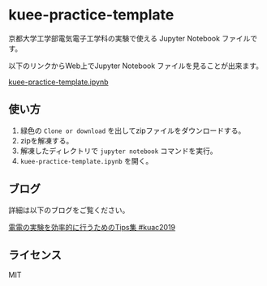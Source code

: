 # kuee-practice-template
京都大学工学部電気電子工学科の実験で使える Jupyter Notebook ファイルです。

以下のリンクからWeb上でJupyter Notebook ファイルを見ることが出来ます。

[kuee-practice-template.ipynb](kuee-practice-template.ipynb)

## 使い方

1. 緑色の `Clone or download` を出してzipファイルをダウンロードする。
2. zipを解凍する。
3. 解凍したディレクトリで `jupyter notebook` コマンドを実行。
4. `kuee-practice-template.ipynb` を開く。

## ブログ

詳細は以下のブログをご覧ください。

[電電の実験を効率的に行うためのTips集 #kuac2019](https://blog.p1ass.com/posts/kuac-2019/)

## ライセンス

MIT
